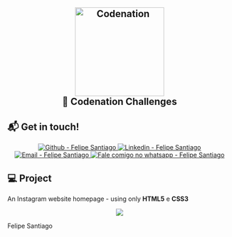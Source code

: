 <h2 align="center">

  <img alt="Codenation" src="https://res.cloudinary.com/dr05turuf/image/upload/v1587476997/codenation_hdod5y.png" width="200px" />
  <br/>
  🚀 Codenation Challenges
</h2>

## :mailbox_with_mail: Get in touch!

<p align="center">

  <a href="https://github.com/felsantiago" target="_blank" >
    <img alt="Github - Felipe Santiago" src="https://img.shields.io/badge/Github--%23F8952D?style=social&logo=github">
  </a>
  <a href="https://www.linkedin.com/in/felipe-santiago-a7706418a/" target="_blank" >
    <img alt="Linkedin - Felipe Santiago" src="https://img.shields.io/badge/Linkedin--%23F8952D?style=social&logo=linkedin">
  </a>
  <a href="mailto:fepuss@gmail.com" target="_blank" >
    <img alt="Email - Felipe Santiago" src="https://img.shields.io/badge/Email--%23F8952D?style=social&logo=gmail">
  </a>
  <a href="https://api.whatsapp.com/send?phone=5588997143829"
        target="_blank" >
    <img alt="Fale comigo no whatsapp - Felipe Santiago" src="https://img.shields.io/badge/Whatsapp--%23F8952D?style=social&logo=whatsapp">
  </a>
</p>

## :computer: Project

An Instagram website homepage - using only **HTML5** e **CSS3**

<p align="center">
  <img src="https://res.cloudinary.com/dr05turuf/image/upload/v1587676525/instagram_codenation_yadfn6.png" >
</p>

Felipe Santiago
